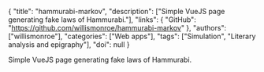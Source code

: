 {
  "title": "hammurabi-markov",
  "description": ["Simple VueJS page generating fake laws of Hammurabi."],
  "links": {
    "GitHub": "https://github.com/willismonroe/hammurabi-markov"
  },
  "authors": ["willismonroe"],
  "categories": ["Web apps"],
  "tags": ["Simulation", "Literary analysis and epigraphy"],
  "doi": null
}

<!-- Generated by csv2md.R – do not edit by hand -->

Simple VueJS page generating fake laws of Hammurabi.
